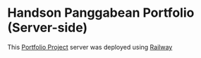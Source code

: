# Handson Panggabean Portfolio (Server-side)

This [Portfolio Project](https://handson-panggabean-projects.firebaseapp.com/) server was deployed using [Railway](https://railway.com/)
